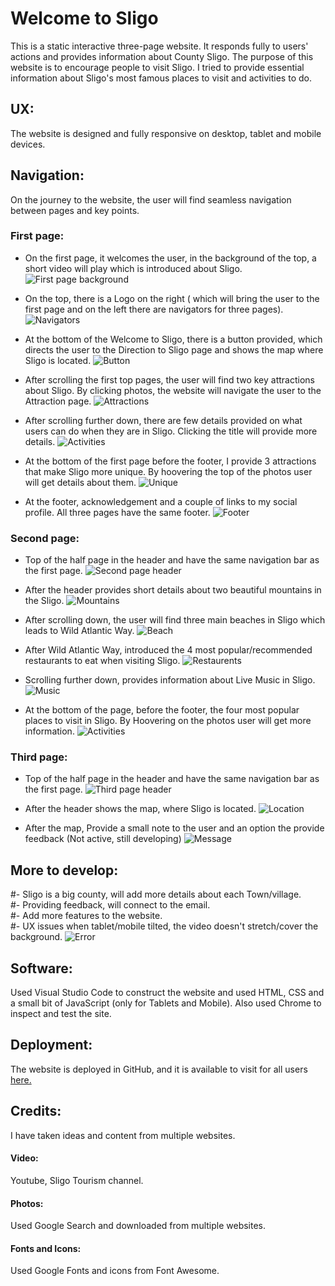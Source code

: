# Welcome to Sligo
This is a static interactive three-page website. It responds fully to users' actions and provides information about County Sligo. The purpose of this website is to encourage people to visit Sligo. I tried to provide essential information about Sligo's most famous places to visit and activities to do.

## UX:
The website is designed and fully responsive on desktop, tablet and mobile devices.

## Navigation:
On the journey to the website, the user will find seamless navigation between pages and key points. 

### First page:
- On the first page, it welcomes the user, in the background of the top, a short video will play which is introduced about Sligo.
![First page background](https://github.com/mnalrashid/sligo.github.io/blob/main/screenshoots/p1_video.png)

- On the top, there is a Logo on the right ( which will bring the user to the first page and on the left there are navigators for three pages).
![Navigators](https://github.com/mnalrashid/sligo.github.io/blob/main/screenshoots/p1_header.png)
  
- At the bottom of the Welcome to Sligo, there is a button provided, which directs the user to the Direction to Sligo page and shows the map where Sligo is located.
![Button](https://github.com/mnalrashid/sligo.github.io/blob/main/screenshoots/p1_button.png)
  
- After scrolling the first top pages, the user will find two key attractions about Sligo. By clicking photos, the website will navigate the user to the Attraction page.
![Attractions](https://github.com/mnalrashid/sligo.github.io/blob/main/screenshoots/p1_attractions.png)

- After scrolling further down, there are few details provided on what users can do when they are in Sligo. Clicking the title will provide more details.
![Activities](https://github.com/mnalrashid/sligo.github.io/blob/main/screenshoots/p1_activities.png)

- At the bottom of the first page before the footer, I provide 3 attractions that make Sligo more unique. By hoovering the top of the photos user will get details about them.
![Unique](https://github.com/mnalrashid/sligo.github.io/blob/main/screenshoots/p1_unique.png)

- At the footer, acknowledgement and a couple of links to my social profile. All three pages have the same footer.
![Footer](https://github.com/mnalrashid/sligo.github.io/blob/main/screenshoots/footer.png)

### Second page:
- Top of the half page in the header and have the same navigation bar as the first page.
![Second page header](https://github.com/mnalrashid/sligo.github.io/blob/main/screenshoots/p2_header.png)

- After the header provides short details about two beautiful mountains in the Sligo.
![Mountains](https://github.com/mnalrashid/sligo.github.io/blob/main/screenshoots/p2_mountains.png)
  
- After scrolling down, the user will find three main beaches in Sligo which leads to Wild Atlantic Way.
![Beach](https://github.com/mnalrashid/sligo.github.io/blob/main/screenshoots/p2_beach.png)
  
- After Wild Atlantic Way, introduced the 4 most popular/recommended restaurants to eat when visiting Sligo.
![Restaurents](https://github.com/mnalrashid/sligo.github.io/blob/main/screenshoots/p2_food.png)
  
- Scrolling further down, provides information about Live Music in Sligo.
![Music](https://github.com/mnalrashid/sligo.github.io/blob/main/screenshoots/p2_music.png)
  
- At the bottom of the page, before the footer, the four most popular places to visit in Sligo. By Hoovering on the photos user will get more information.
![Activities](https://github.com/mnalrashid/sligo.github.io/blob/main/screenshoots/p2-activities.png)

### Third page:
- Top of the half page in the header and have the same navigation bar as the first page.
![Third page header](https://github.com/mnalrashid/sligo.github.io/blob/main/screenshoots/p3-header.png)
- After the header shows the map, where Sligo is located.
![Location](https://github.com/mnalrashid/sligo.github.io/blob/main/screenshoots/p3_map.png)
  
- After the map, Provide a small note to the user and an option the provide feedback (Not active, still developing)
![Message](https://github.com/mnalrashid/sligo.github.io/blob/main/screenshoots/p3-feedback.png)

## More to develop:
#- Sligo is a big county, will add more details about each Town/village.<br>
#- Providing feedback, will connect to the email.<br>
#- Add more features to the website.<br>
#- UX issues when tablet/mobile tilted, the video doesn't stretch/cover the background.<be>
![Error](https://github.com/mnalrashid/sligo.github.io/blob/main/screenshoots/ux_error.png)

## Software:
Used Visual Studio Code to construct the website and used HTML, CSS and a small bit of JavaScript (only for Tablets and Mobile). Also used Chrome to inspect and test the site.

## Deployment:
The website is deployed in GitHub, and it is available to visit for all users [here.](https://mnalrashid.github.io/sligo.github.io/index.html)

## Credits:
I have taken ideas and content from multiple websites.

#### Video:
Youtube, Sligo Tourism channel.

#### Photos: 
Used Google Search and downloaded from multiple websites.

#### Fonts and Icons:
Used Google Fonts and icons from Font Awesome.
